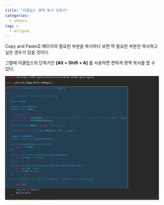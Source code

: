 ```yaml
---
title: "이클립스 영역 복사 단축키"
categories: 
  - others
tags : 
  - eclipse
---
```


Copy and Paste로 페이지의 필요한 부분을 복사하다 보면 딱 필요한 부분만 복사하고 싶은 경우가 있을 것이다.

그럴때 이클립스의 단축키인 **[Alt + Shift + A]** 를 사용하면 편하게 영역 복사를 할 수 있다.

![IMAGE1](/assets/images/post/2019-10-07-eclipse-copy-image1.PNG)